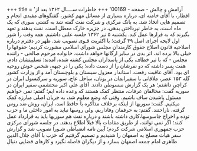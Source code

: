 +++
title = 'آرامش و چالش - صفحه - 00169'
+++
خاطرات ســــال ۱۳۶۲ بعد از افطار، با آقای خامنه ای، درباره بسیاری از مسائل مهم کشور، گفتگوهای مفیدی انجام و تصمیم هایی اتخاذ شد. به بانک مرکزی و شرکت نفت گفته شد به کشتی سوری که یک ماه است، به خاطر نپرداختن بدهی، در جزیره خارک معطل است، نفت بدهند و تعهد بگیرند که به قرارها عمل کند. یکشنبه ۵ تیر ۱۳۶۲ جلسه علنی داشتیم. همه وقت را شور اول لایحه اجرای اصل ۴۹ گرفت؛ با اکثریت قـوی تصویب شد. ظهر در دفترم درباره اصلاحیه قانون اصلاح حقوق کارمندان مجلس شورای اسلامی مشورت کردیم؛ حقوقها را خیلی بالا برده اند، اثر بدی در سایر ارگانها خواهد داشت. خانواده مرحوم صالحی - راننده مجلس - که با تیر خطای، یکی از پاسداران مجلس کشته شده، آمدند؛ تسلییتشان دادم. هفت پسر داشته که دو نفرشان را از دست داده؛ یکی را در جبهه، شخص خوش روحیه ای بود. آقای عاقبت رفعت، استاندار معزول سیستان و بلوچستان آمد و از وزارت کشور گله ۱۵۳ عصر، ملاقاتی با سفیرانمان در یونان، ساحل عاج، سوریه و سرکنسول ایران در کراچی داشتم؛ هر یک گزارش مبسوطی دادند. آقای علی اکبر محتشمی سفیر ایران در سوریه گفت: مخالفان عرفات، منتظر کمک هستند که وعده داده ایم؛ گفتم: نمی خواهیم مسئول پاشیدن ساف باشیم. وقتی که وضع معلوم شد، به جریان اصلی مبارزه کمک میکنیم. گفت: سوریها از اینکه برخلاف مذاکره با حافظ اسد، ایران، روش ضد روس گرفته، ناراحتند. گفتم: به حرفمان وفاداریم، ولی روسها نباید به امور داخلی ما و حزب توده و اخراج جاسوسها،کاری داشته باشند و درباره نفت هم سوریها باید به قرارداد عمل کنند؛ اگر نمی توانند، از طریق مقامات بالا قبلاً اطلاع بدهند. در جلسه شورای مرکزی حزب جمهوری اسلامی شرکت کردم؛ آیین نامه انضباطی شـورا تصویب شد و گزارش سفر هیأت مصلح به اصفهان را شنیدیم و تصمیم گرفتیم که حزب با آقای جلال الدین طاهری امام جمعه اصفهان بسازد و از دیگران فاصله نگیرد و کارهای قضایی دنبال